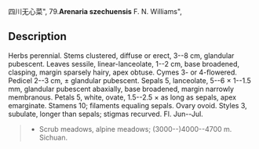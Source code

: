 四川无心菜",
79.**Arenaria szechuensis** F. N. Williams",

## Description
Herbs perennial. Stems clustered, diffuse or erect, 3--8 cm, glandular pubescent. Leaves sessile, linear-lanceolate, 1--2 cm, base broadened, clasping, margin sparsely hairy, apex obtuse. Cymes 3- or 4-flowered. Pedicel 2--3 cm, ± glandular pubescent. Sepals 5, lanceolate, 5--6 × 1--1.5 mm, glandular pubescent abaxially, base broadened, margin narrowly membranous. Petals 5, white, ovate, 1.5--2.5 × as long as sepals, apex emarginate. Stamens 10; filaments equaling sepals. Ovary ovoid. Styles 3, subulate, longer than sepals; stigmas recurved. Fl. Jun--Jul.

> * Scrub meadows, alpine meadows; (3000--)4000--4700 m. Sichuan.
